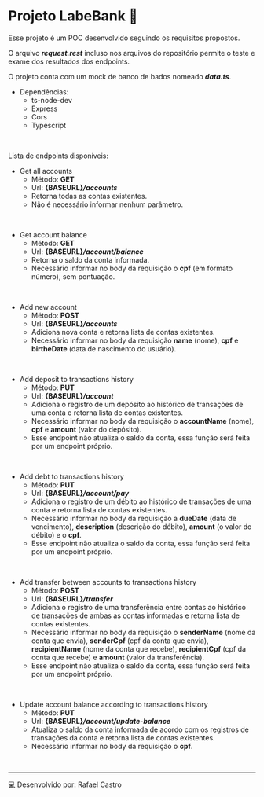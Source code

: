 # Projeto LabeBank :atm:


Esse projeto é um POC desenvolvido seguindo os requisitos propostos.

O arquivo ***request.rest*** incluso nos arquivos do repositório permite o teste e exame dos resultados dos endpoints.

O projeto conta com um mock de banco de bados nomeado ***data.ts***.
</br>


* Dependências:
	* ts-node-dev
	* Express
	* Cors
	* Typescript
</br>

Lista de endpoints disponíveis:



* Get all accounts
	- Método: **GET**
	- Url: __{BASEURL}__***/accounts***
	- Retorna todas as contas existentes.
	- Não é necessário informar nenhum parâmetro.
</br>
	
	
* Get account balance
 	- Método: **GET**
	- Url: __{BASEURL}__***/account/balance***
	- Retorna o saldo da conta informada.
	- Necessário informar no body da requisição o **cpf** (em formato número), sem pontuação.
</br>
	
	
* Add new account
	- Método: **POST**
	- Url: __{BASEURL}__***/accounts***
	- Adiciona nova conta e retorna lista de contas existentes.
	- Necessário informar no body da requisição **name** (nome), **cpf** e **birtheDate** (data de nascimento do usuário).
</br>
	
	
* Add deposit to transactions history
	- Método: **PUT**
	- Url: __{BASEURL}__***/account***
	- Adiciona o registro de um depósito ao histórico de transações de uma conta e retorna lista de contas existentes.
	- Necessário informar no body da requisição o **accountName** (nome), **cpf** e **amount** (valor do depósito).
	- Esse endpoint não atualiza o saldo da conta, essa função será feita por um endpoint próprio.
</br>
	
	
* Add debt to transactions history
	- Método: **PUT**
	- Url: __{BASEURL}__***/account/pay***
	- Adiciona o registro de um débito ao histórico de transações de uma conta e retorna lista de contas existentes.
	- Necessário informar no body da requisição a **dueDate** (data de vencimento), **description** (descrição do débito), **amount** (o valor do débito) e o **cpf**.
	- Esse endpoint não atualiza o saldo da conta, essa função será feita por um endpoint próprio.
</br>


* Add transfer between accounts to transactions history
	- Método: **POST**
	- Url: __{BASEURL}__***/transfer***
	- Adiciona o registro de uma transferência entre contas ao histórico de transações de ambas as contas informadas e retorna lista de contas existentes.
	- Necessário informar no body da requisição o **senderName** (nome da conta que envia), **senderCpf** (cpf da conta que envia), **recipientName** (nome da conta que recebe), **recipientCpf** (cpf da conta que recebe) e **amount** (valor da transferência).
	- Esse endpoint não atualiza o saldo da conta, essa função será feita por um endpoint próprio.
</br>


* Update account balance according to transactions history
	- Método: **PUT**
	- Url: __{BASEURL}__***/account/update-balance***
	- Atualiza o saldo da conta informada de acordo com os registros de transações da conta e retorna lista de contas existentes.
	- Necessário informar no body da requisição o **cpf**.
</br>

  ---
  :computer: Desenvolvido por: Rafael Castro

